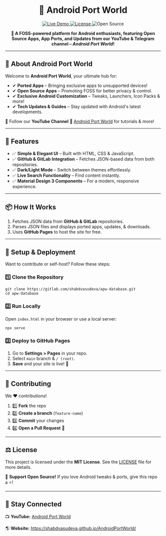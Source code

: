 <h1 align="center">🚀 Android Port World</h1>

<p align="center">
  <a href="https://shabdvasudeva.github.io/AndroidPortWorld/">
    <img src="https://img.shields.io/badge/Live%20Demo-androidportworld-blue?style=for-the-badge&logo=github" alt="Live Demo">
  </a>
  <a href="LICENSE">
    <img src="https://img.shields.io/github/license/shabdvasudeva/Channel-Updates?style=for-the-badge" alt="License">
  </a>
  <img src="https://badges.frapsoft.com/os/v1/open-source.svg?v=103" alt="Open Source">
</p>

<p align="center"><b>📌 A FOSS-powered platform for Android enthusiasts, featuring Open Source Apps, App Ports, and Updates from our YouTube & Telegram channel – <i>Android Port World</i>!</b></p>

---

<h2>🌟 About Android Port World</h2>
<p>Welcome to <b>Android Port World</b>, your ultimate hub for:</p>
<ul>
  <li>✔ <b>Ported Apps</b> – Bringing exclusive apps to unsupported devices!</li>
  <li>✔ <b>Open Source Apps</b> – Promoting FOSS for better privacy & control.</li>
  <li>✔ <b>Exclusive Android Customization</b> – Tweaks, Launchers, Icon Packs & more!</li>
  <li>✔ <b>Tech Updates & Guides</b> – Stay updated with Android's latest developments.</li>
</ul>
<p>📌 Follow our <b>YouTube Channel</b> 🎥 <a href="https://www.youtube.com/c/AndroidPortWorld">Android Port World</a> for tutorials & more!</p>

---

<h2>🚀 Features</h2>
<ul>
  <li>✅ <b>Simple & Elegant UI</b> – Built with HTML, CSS & JavaScript.</li>
  <li>✅ <b>GitHub & GitLab Integration</b> – Fetches JSON-based data from both repositories.</li>
  <li>✅ <b>Dark/Light Mode</b> – Switch between themes effortlessly.</li>
  <li>✅ <b>Live Search Functionality</b> – Find content instantly.</li>
  <li>✅ <b>Material Design 3 Components</b> – For a modern, responsive experience.</li>
</ul>

---

<h2>📦 How It Works</h2>
<ol>
  <li>Fetches JSON data from <b>GitHub & GitLab</b> repositories.</li>
  <li>Parses JSON files and displays ported apps, updates, & downloads.</li>
  <li>Uses <b>GitHub Pages</b> to host the site for free.</li>
</ol>

---

<h2>🔧 Setup & Deployment</h2>
<p>Want to contribute or self-host? Follow these steps:</p>

<h3>1️⃣ Clone the Repository</h3>
<pre><code>git clone https://gitlab.com/shabdvasudeva/apw-database.git
cd apw-database</code></pre>

<h3>2️⃣ Run Locally</h3>
<p>Open <code>index.html</code> in your browser or use a local server:</p>
<pre><code>npx serve</code></pre>

<h3>3️⃣ Deploy to GitHub Pages</h3>
<ol>
  <li>Go to <b>Settings > Pages</b> in your repo.</li>
  <li>Select <code>main</code> branch & <code>/ (root)</code>.</li>
  <li><b>Save</b> and your site is live! 🎉</li>
</ol>

---

<h2>🤝 Contributing</h2>
<p>We ❤️ contributions!</p>
<ol>
  <li>1️⃣ <b>Fork</b> the repo</li>
  <li>2️⃣ <b>Create a branch</b> (<code>feature-name</code>)</li>
  <li>3️⃣ <b>Commit</b> your changes</li>
  <li>4️⃣ <b>Open a Pull Request</b> 🚀</li>
</ol>

---

<h2>⚖️ License</h2>
<p>This project is licensed under the <b>MIT License</b>. See the <a href="LICENSE">LICENSE</a> file for more details.</p>

<p>💙 <b>Support Open Source!</b> If you love Android tweaks & ports, give this repo a ⭐!</p>

---

<h2>📢 Stay Connected</h2>
<p>📺 <b>YouTube:</b> <a href="https://youtube.com/@androidportworld?si=8OJZ3XRml7S2M8af">Android Port World</a></p>
<p>🌎 <b>Website:</b> <a href="https://shabdvasudeva.github.io/AndroidPortWorld/">https://shabdvasudeva.github.io/AndroidPortWorld/</a></p>
